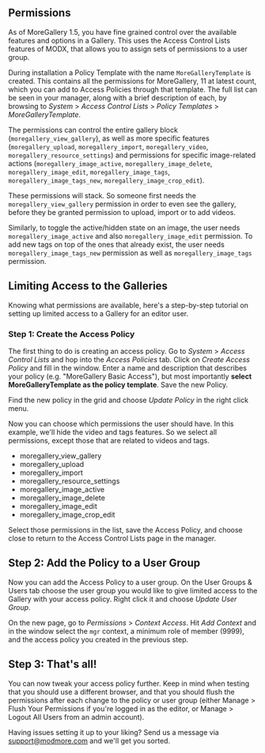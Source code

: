 ## Permissions

As of MoreGallery 1.5, you have fine grained control over the available features and options in a Gallery. This uses the Access Control Lists features of MODX, that allows you to assign sets of permissions to a user group.

During installation a Policy Template with the name `MoreGalleryTemplate` is created. This contains all the permissions for MoreGallery, 11 at latest count, which you can add to Access Policies through that template. The full list can be seen in your manager, along with a brief description of each, by browsing to _System_ > _Access Control Lists_ > _Policy Templates_ > _MoreGalleryTemplate_.

The permissions can control the entire gallery block (`moregallery_view_gallery`), as well as more specific features (`moregallery_upload`, `moregallery_import`, `moregallery_video`, `moregallery_resource_settings`) and permissions for specific image-related actions (`moregallery_image_active`, `moregallery_image_delete`, `moregallery_image_edit`, `moregallery_image_tags`, `moregallery_image_tags_new`, `moregallery_image_crop_edit`).

These permissions will stack. So someone first needs the `moregallery_view_gallery` permission in order to even see the gallery, before they be granted permission to upload, import or to add videos.

Similarly, to toggle the active/hidden state on an image, the user needs `moregallery_image_active` and also `moregallery_image_edit` permission. To add new tags on top of the ones that already exist, the user needs `moregallery_image_tags_new` permission as well as `moregallery_image_tags` permission.

## Limiting Access to the Galleries

Knowing what permissions are available, here's a step-by-step tutorial on setting up limited access to a Gallery for an editor user.

### Step 1: Create the Access Policy

The first thing to do is creating an access policy. Go to _System_ > _Access Control Lists_ and hop into the _Access Policies_ tab. Click on _Create Access Policy_ and fill in the window. Enter a name and description that describes your policy (e.g. "MoreGallery Basic Access"), but most importantly **select MoreGalleryTemplate as the policy template**. Save the new Policy.

Find the new policy in the grid and choose _Update Policy_ in the right click menu.

Now you can choose which permissions the user should have. In this example, we'll hide the video and tags features. So we select all permissions, except those that are related to videos and tags.

- moregallery\_view\_gallery
- moregallery\_upload
- moregallery\_import
- moregallery\_resource\_settings
- moregallery\_image\_active
- moregallery\_image\_delete
- moregallery\_image\_edit
- moregallery\_image\_crop\_edit

Select those permissions in the list, save the Access Policy, and choose close to return to the Access Control Lists page in the manager.

## Step 2: Add the Policy to a User Group

Now you can add the Access Policy to a user group. On the User Groups & Users tab choose the user group you would like to give limited access to the Gallery with your access policy. Right click it and choose _Update User Group_.

On the new page, go to _Permissions_ > _Context Access_. Hit _Add Context_ and in the window select the `mgr` context, a minimum role of member (9999), and the access policy you created in the previous step.

## Step 3: That's all!

You can now tweak your access policy further. Keep in mind when testing that you should use a different browser, and that you should flush the permissions after each change to the policy or user group (either Manage > Flush Your Permissions if you're logged in as the editor, or Manage > Logout All Users from an admin account).

Having issues setting it up to your liking? Send us a message via support@modmore.com and we'll get you sorted.
